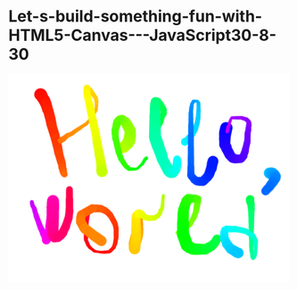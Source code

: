 # Let-s-build-something-fun-with-HTML5-Canvas---JavaScript30-8-30
![Preview](https://github.com/vitaliken/Let-s-build-something-fun-with-HTML5-Canvas---JavaScript30-8-30/blob/main/preview.png?raw=true)
